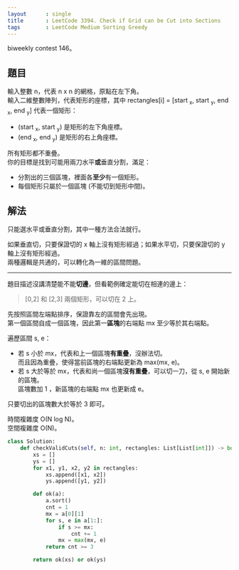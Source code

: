 ```yaml
---
layout      : single
title       : LeetCode 3394. Check if Grid can be Cut into Sections
tags        : LeetCode Medium Sorting Greedy
---
```

biweekly contest 146。

## 題目

輸入整數 n，代表 n x n 的網格，原點在左下角。  
輸入二維整數陣列，代表矩形的座標，其中 rectangles[i] = [start <sub>x</sub>, start <sub>y</sub>, end <sub>x</sub>, end <sub>y</sub>] 代表一個矩形：  

- (start <sub>x</sub>, start <sub>y</sub>) 是矩形的左下角座標。  
- (end <sub>x</sub>, end <sub>y</sub>) 是矩形的右上角座標。  

所有矩形都不重疊。  
你的目標是找到可能用兩刀水平**或**垂直分割，滿足：  

- 分割出的三個區塊，裡面各**至少**有一個矩形。  
- 每個矩形只屬於一個區塊 (不能切到矩形中間)。  

## 解法

只能選水平或垂直分割，其中一種方法合法就行。  

如果垂直切，只要保證切的 x 軸上沒有矩形經過；如果水平切，只要保證切的 y 軸上沒有矩形經過。  
兩種邏輯是共通的，可以轉化為一維的區間問題。  

---

題目描述沒講清楚能不能**切邊**，但看範例確定能切在相連的邊上：  
> [0,2] 和 [2,3] 兩個矩形，可以切在 2 上。  

先按照區間左端點排序，保證靠左的區間會先出現。  
第一個區間自成一個區塊，因此第一**區塊**的右端點 mx 至少等於其右端點。  

遍歷區間 s, e：  

- 若 s 小於 mx，代表和上一個區塊**有重疊**，沒辦法切。  
    而且因為重疊，使得當前區塊的右端點更新為 max(mx, e)。  
- 若 s 大於等於 mx，代表和尚一個區塊**沒有重疊**，可以切一刀，從 s, e 開始新的區塊。  
    區塊數加 1 ，新區塊的右端點 mx 也更新成 e。  

只要切出的區塊數大於等於 3 即可。  

時間複雜度 O(N log N)。  
空間複雜度 O(N)。  

```python
class Solution:
    def checkValidCuts(self, n: int, rectangles: List[List[int]]) -> bool:
        xs = []
        ys = []
        for x1, y1, x2, y2 in rectangles:
            xs.append([x1, x2])
            ys.append([y1, y2])

        def ok(a):
            a.sort()
            cnt = 1
            mx = a[0][1]
            for s, e in a[1:]:
                if s >= mx:
                    cnt += 1
                mx = max(mx, e)
            return cnt >= 3

        return ok(xs) or ok(ys)
```
